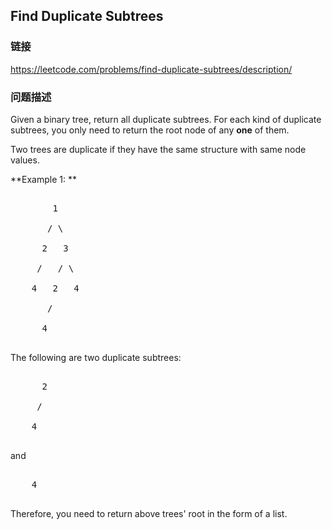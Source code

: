 ## Find Duplicate Subtrees  
### 链接  
https://leetcode.com/problems/find-duplicate-subtrees/description/  
### 问题描述

Given a binary tree, return all duplicate subtrees. For each kind of duplicate subtrees, you only need to return the root node of any **one** of them. 


Two trees are duplicate if they have the same structure with same node values.


**Example 1: **<br>
<pre>
        1
       / \
      2   3
     /   / \
    4   2   4
       /
      4
</pre>
The following are two duplicate subtrees:
<pre>
      2
     /
    4
</pre>
and
<pre>
    4
</pre>
Therefore, you need to return above trees' root in the form of a list.

